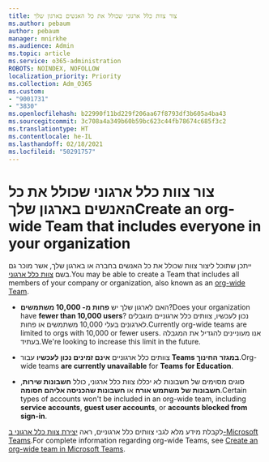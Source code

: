 ```yaml
---
title: צור צוות כלל ארגוני שכולל את כל האנשים בארגון שלך
ms.author: pebaum
author: pebaum
manager: mnirkhe
ms.audience: Admin
ms.topic: article
ms.service: o365-administration
ROBOTS: NOINDEX, NOFOLLOW
localization_priority: Priority
ms.collection: Adm_O365
ms.custom:
- "9001731"
- "3830"
ms.openlocfilehash: b22990f11bd229f206aa67f8793df3b605a4ba43
ms.sourcegitcommit: 3c708a4a349b60b59bc623c44fb78674c685f3c2
ms.translationtype: HT
ms.contentlocale: he-IL
ms.lasthandoff: 02/18/2021
ms.locfileid: "50291757"
---
```

# <a name="create-an-org-wide-team-that-includes-everyone-in-your-organization"></a><span data-ttu-id="0b9b2-102">צור צוות כלל ארגוני שכולל את כל האנשים בארגון שלך</span><span class="sxs-lookup"><span data-stu-id="0b9b2-102">Create an org-wide Team that includes everyone in your organization</span></span>

<span data-ttu-id="0b9b2-103">ייתכן שתוכל ליצור צוות שכולל את כל האנשים בחברה או בארגון שלך, אשר מוכר גם בשם [צוות כלל ארגוני](https://docs.microsoft.com/microsoftteams/create-an-org-wide-team).</span><span class="sxs-lookup"><span data-stu-id="0b9b2-103">You may be able to create a Team that includes all members of your company or organization, also known as an [org-wide Team](https://docs.microsoft.com/microsoftteams/create-an-org-wide-team).</span></span>

- <span data-ttu-id="0b9b2-104">האם לארגון שלך יש **פחות מ- 10,000 משתמשים**?</span><span class="sxs-lookup"><span data-stu-id="0b9b2-104">Does your organization have **fewer than 10,000 users**?</span></span> <span data-ttu-id="0b9b2-105">נכון לעכשיו, צוותים כלל ארגוניים מוגבלים לארגונים בעלי 10,000 משתמשים או פחות.</span><span class="sxs-lookup"><span data-stu-id="0b9b2-105">Currently org-wide teams are limited to orgs with 10,000 or fewer users.</span></span> <span data-ttu-id="0b9b2-106">אנו מעוניינים להגדיל את המגבלה בעתיד.</span><span class="sxs-lookup"><span data-stu-id="0b9b2-106">We're looking to increase this limit in the future.</span></span>

- <span data-ttu-id="0b9b2-107">צוותים כלל ארגוניים **אינם זמינים נכון לעכשיו** עבור **Teams במגזר החינוך**.</span><span class="sxs-lookup"><span data-stu-id="0b9b2-107">Org-wide teams **are currently unavailable** for **Teams for Education**.</span></span>

- <span data-ttu-id="0b9b2-108">סוגים מסוימים של חשבונות לא יכללו צוות כלל ארגוני, כולל **חשבונות שירות**, **חשבונות של משתמש אורח** או **חשבונות שהכניסה אליהם חסומה**.</span><span class="sxs-lookup"><span data-stu-id="0b9b2-108">Certain types of accounts won't be included in an org-wide team, including **service accounts**, **guest user accounts**, or **accounts blocked from sign-in**.</span></span>

<span data-ttu-id="0b9b2-109">לקבלת מידע מלא לגבי צוותים כלל ארגוניים, ראה [יצירת צוות כלל ארגוני ב-Microsoft Teams](https://docs.microsoft.com/microsoftteams/create-an-org-wide-team).</span><span class="sxs-lookup"><span data-stu-id="0b9b2-109">For complete information regarding org-wide Teams, see [Create an org-wide team in Microsoft Teams](https://docs.microsoft.com/microsoftteams/create-an-org-wide-team).</span></span> 
